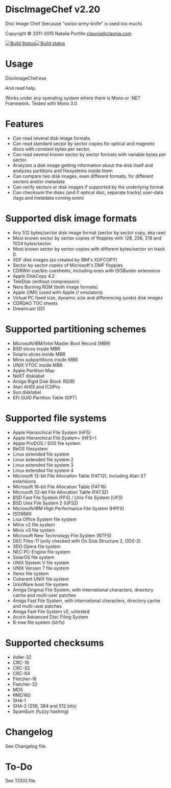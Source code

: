 ﻿DiscImageChef v2.20
===================

Disc Image Chef (because "swiss-army-knife" is used too much)

Copyright © 2011-2015 Natalia Portillo <claunia@claunia.com>

[![Build Status](https://travis-ci.org/claunia/DiscImageChef.svg?branch=master)](https://travis-ci.org/claunia/DiscImageChef)[![Build status](https://ci.appveyor.com/api/projects/status/vim4c8h028pn5oys?svg=true)](https://ci.appveyor.com/project/claunia/discimagechef)

Usage
=====

DiscImageChef.exe 

And read help.

Works under any operating system where there is Mono or .NET Framework. Tested with Mono 3.0.

Features
========

* Can read several disk image formats.
* Can read standard sector by sector copies for optical and magnetic discs with constant bytes per sector.
* Can read several known sector by sector formats with variable bytes per sector.
* Analyzes a disk image getting information about the disk itself and analyzes partitions and filesystems inside them
* Can compare two disk images, even different formats, for different sectors and/or metadata
* Can verify sectors or disk images if supported by the underlying format
* Can checksum the disks (and if optical disc, separate tracks) user-data (tags and metadata coming soon)

Supported disk image formats
============================
* Any 512 bytes/sector disk image format (sector by sector copy, aka raw)
* Most known sector by sector copies of floppies with 128, 256, 319 and 1024 bytes/sector.
* Most known sector by sector copies with different bytes/sector on track 0.
* XDF disk images (as created by IBM's XDFCOPY)
* Sector by sector copies of Microsoft's DMF floppies
* CDRWin cue/bin cuesheets, including ones with ISOBuster extensions
* Apple DiskCopy 4.2
* TeleDisk (without compression)
* Nero Burning ROM (both image formats)
* Apple 2IMG (used with Apple // emulators)
* Virtual PC fixed size, dynamic size and differencing (undo) disk images
* CDRDAO TOC sheets
* Dreamcast GDI

Supported partitioning schemes
==============================
* Microsoft/IBM/Intel Master Boot Record (MBR)
* BSD slices inside MBR
* Solaris slices inside MBR
* Minix subpartitions inside MBR
* UNIX VTOC inside MBR
* Apple Partition Map
* NeXT disklabel
* Amiga Rigid Disk Block (RDB)
* Atari AHDI and ICDPro
* Sun disklabel
* EFI GUID Partition Table (GPT)

Supported file systems
======================
* Apple Hierarchical File System (HFS)
* Apple Hierarchical File System+ (HFS+)
* Apple ProDOS / SOS file system
* BeOS filesystem
* Linux extended file system
* Linux extended file system 2
* Linux extended file system 3
* Linux extended file system 4
* Microsoft 12-bit File Allocation Table (FAT12), including Atari ST extensions
* Microsoft 16-bit File Allocation Table (FAT16)
* Microsoft 32-bit File Allocation Table (FAT32)
* BSD Fast File System (FFS) / Unix File System (UFS)
* BSD Unix File System 2 (UFS2)
* Microsoft/IBM High Performance File System (HPFS)
* ISO9660
* Lisa Office System file system
* Minix v2 file system
* Minix v3 file system
* Microsoft New Technology File System (NTFS)
* DEC Files-11 (only checked with On Disk Structure 2, ODS-2)
* 3DO Opera file system
* NEC PC-Engine file system
* SolarOS file system
* UNIX System V file system
* UNIX Version 7 file system
* Xenix file system
* Coherent UNIX file system
* UnixWare boot file system
* Amiga Original File System, with international characters, directory cache and multi-user patches
* Amiga Fast File System, with international characters, directory cache and multi-user patches
* Amiga Fast File System v2, untested
* Acorn Advanced Disc Filing System
* B-tree file system (btrfs)

Supported checksums
===================
* Adler-32
* CRC-16
* CRC-32
* CRC-64
* Fletcher-16
* Fletcher-32
* MD5
* RMD160
* SHA-1
* SHA-2 (256, 384 and 512 bits)
* SpamSum (fuzzy hashing)

Changelog
=========

See Changelog file.

To-Do
=====

See TODO file.
